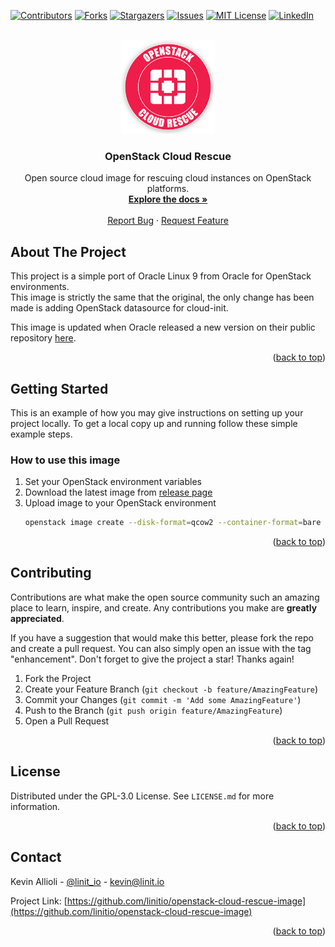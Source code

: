 <div id="top"></div>

<!-- PROJECT SHIELDS -->
[![Contributors][contributors-shield]][contributors-url]
[![Forks][forks-shield]][forks-url]
[![Stargazers][stars-shield]][stars-url]
[![Issues][issues-shield]][issues-url]
[![MIT License][license-shield]][license-url]
[![LinkedIn][linkedin-shield]][linkedin-url]


<!-- PROJECT LOGO -->
<br />
<div align="center">
  <a href="https://github.com/linitio/openstack-cloud-rescue-image">
    <img src="images/logo.png" alt="Logo" width="150" height="150">
  </a>

<h3 align="center">OpenStack Cloud Rescue</h3>

  <p align="center">
    Open source cloud image for rescuing cloud instances on OpenStack platforms.
    <br />
    <a href="https://github.com/linitio/openstack-cloud-rescue-image"><strong>Explore the docs »</strong></a>
    <br />
    <br />
    <a href="https://github.com/linitio/openstack-cloud-rescue-image/issues">Report Bug</a>
    ·
    <a href="https://github.com/linitio/openstack-cloud-rescue-image/issues">Request Feature</a>
  </p>
</div>

<!-- ABOUT THE PROJECT -->
## About The Project

This project is a simple port of Oracle Linux 9 from Oracle for OpenStack environments.  
This image is strictly the same that the original, the only change has been made is adding OpenStack datasource for cloud-init.  

This image is updated when Oracle released a new version on their public repository [here](https://yum.oracle.com/oracle-linux-templates.html "Oracle Images Repository").


<p align="right">(<a href="#top">back to top</a>)</p>

<!-- GETTING STARTED -->
## Getting Started

This is an example of how you may give instructions on setting up your project locally.
To get a local copy up and running follow these simple example steps.

### How to use this image

1. Set your OpenStack environment variables
2. Download the latest image from [release page](https://github.com/linitio/openstack-cloud-rescue-image/releases "Release page")
3. Upload image to your OpenStack environment
   ```sh
   openstack image create --disk-format=qcow2 --container-format=bare --file cloud-rescue-xxxx.xxxxxx.x-x86_64.qcow2  'OpenStack Cloud Rescue'
   ```

<p align="right">(<a href="#top">back to top</a>)</p>

<!-- CONTRIBUTING -->
## Contributing

Contributions are what make the open source community such an amazing place to learn, inspire, and create. Any contributions you make are **greatly appreciated**.

If you have a suggestion that would make this better, please fork the repo and create a pull request. You can also simply open an issue with the tag "enhancement".
Don't forget to give the project a star! Thanks again!

1. Fork the Project
2. Create your Feature Branch (`git checkout -b feature/AmazingFeature`)
3. Commit your Changes (`git commit -m 'Add some AmazingFeature'`)
4. Push to the Branch (`git push origin feature/AmazingFeature`)
5. Open a Pull Request

<p align="right">(<a href="#top">back to top</a>)</p>



<!-- LICENSE -->
## License

Distributed under the GPL-3.0 License. See `LICENSE.md` for more information.

<p align="right">(<a href="#top">back to top</a>)</p>



<!-- CONTACT -->
## Contact

Kevin Allioli - [@linit_io](https://twitter.com/linit_io) - kevin@linit.io

Project Link: [https://github.com/linitio/openstack-cloud-rescue-image](https://github.com/linitio/openstack-cloud-rescue-image)

<p align="right">(<a href="#top">back to top</a>)</p>


<!-- MARKDOWN LINKS & IMAGES -->
<!-- https://www.markdownguide.org/basic-syntax/#reference-style-links -->
[contributors-shield]: https://img.shields.io/github/contributors/linitio/openstack-cloud-rescue-image.svg?style=for-the-badge
[contributors-url]: https://github.com/linitio/openstack-cloud-rescue-image/graphs/contributors
[forks-shield]: https://img.shields.io/github/forks/linitio/openstack-cloud-rescue-image.svg?style=for-the-badge
[forks-url]: https://github.com/linitio/openstack-cloud-rescue-image/network/members
[stars-shield]: https://img.shields.io/github/stars/linitio/openstack-cloud-rescue-image.svg?style=for-the-badge
[stars-url]: https://github.com/linitio/openstack-cloud-rescue-image/stargazers
[issues-shield]: https://img.shields.io/github/issues/linitio/openstack-cloud-rescue-image.svg?style=for-the-badge
[issues-url]: https://github.com/linitio/openstack-cloud-rescue-image/issues
[license-shield]: https://img.shields.io/github/license/linitio/openstack-cloud-rescue-image.svg?style=for-the-badge
[license-url]: https://github.com/linitio/openstack-cloud-rescue-image/blob/master/LICENSE.txt
[linkedin-shield]: https://img.shields.io/badge/-LinkedIn-black.svg?style=for-the-badge&logo=linkedin&colorB=555
[linkedin-url]: https://linkedin.com/in/kevinallioli
